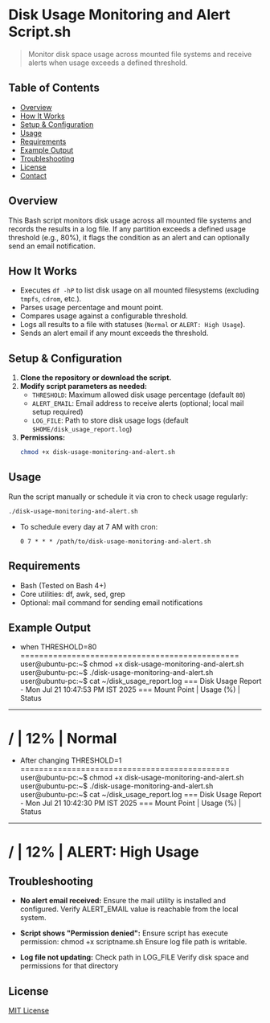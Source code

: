 # Disk Usage Monitoring and Alert Script.sh
> Monitor disk space usage across mounted file systems and receive alerts when usage exceeds a defined threshold.

## Table of Contents

- [Overview](#overview)
- [How It Works](#how-it-works)
- [Setup & Configuration](#setup--configuration)
- [Usage](#usage)
- [Requirements](#requirements)
- [Example Output](#example-output)
- [Troubleshooting](#troubleshooting)
- [License](#license)
- [Contact](#contact)

## Overview

This Bash script monitors disk usage across all mounted file systems and records the results in a log file. If any partition exceeds a defined usage threshold (e.g., 80%), it flags the condition as an alert and can optionally send an email notification.

## How It Works

- Executes `df -hP` to list disk usage on all mounted filesystems (excluding `tmpfs`, `cdrom`, etc.).
- Parses usage percentage and mount point.
- Compares usage against a configurable threshold.
- Logs all results to a file with statuses (`Normal` or `ALERT: High Usage`).
- Sends an alert email if any mount exceeds the threshold.

## Setup & Configuration

1. **Clone the repository or download the script.**
2. **Modify script parameters as needed:** 
   - `THRESHOLD`: Maximum allowed disk usage percentage (default `80`)
   - `ALERT_EMAIL`: Email address to receive alerts (optional; local mail setup required)
   - `LOG_FILE`: Path to store disk usage logs (default `$HOME/disk_usage_report.log`)
3. **Permissions:** 
   ```bash
   chmod +x disk-usage-monitoring-and-alert.sh
   ```

## Usage
Run the script manually or schedule it via cron to check usage regularly:
```bash
./disk-usage-monitoring-and-alert.sh
```

- To schedule every day at 7 AM with cron:
  ```
  0 7 * * * /path/to/disk-usage-monitoring-and-alert.sh
  
  ```
## Requirements

- Bash (Tested on Bash 4+)
- Core utilities: df, awk, sed, grep
- Optional: mail command for sending email notifications

## Example Output

- when THRESHOLD=80
===============================================
user@ubuntu-pc:~$ chmod +x disk-usage-monitoring-and-alert.sh
user@ubuntu-pc:~$ ./disk-usage-monitoring-and-alert.sh
user@ubuntu-pc:~$ cat ~/disk_usage_report.log
=== Disk Usage Report - Mon Jul 21 10:47:53 PM IST 2025 ===
Mount Point | Usage (%) | Status
------------------------------------
/ | 12% | Normal
=================================================

- After changing THRESHOLD=1
=============================================
user@ubuntu-pc:~$ chmod +x disk-usage-monitoring-and-alert.sh
user@ubuntu-pc:~$ ./disk-usage-monitoring-and-alert.sh
user@ubuntu-pc:~$ cat ~/disk_usage_report.log
=== Disk Usage Report - Mon Jul 21 10:42:30 PM IST 2025 ===
Mount Point | Usage (%) | Status
------------------------------------
/ | 12% | ALERT: High Usage
================================================

## Troubleshooting

- **No alert email received:**
    Ensure the mail utility is installed and configured.
    Verify  ALERT_EMAIL value is reachable from the local system.

- **Script shows "Permission denied":**
     Ensure script has execute permission: chmod +x scriptname.sh
     Ensure log file path is writable.

- **Log file not updating:**
     Check path in LOG_FILE
     Verify disk space and permissions for that directory

## License

[MIT License](LICENSE)




